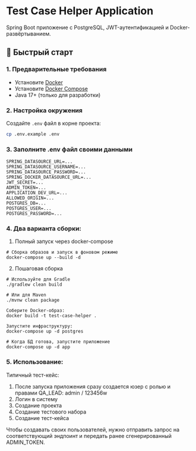 # Test Case Helper Application

Spring Boot приложение с PostgreSQL, JWT-аутентификацией и Docker-развёртыванием.

## 🚀 Быстрый старт

### 1. Предварительные требования
- Установите [Docker](https://docs.docker.com/get-docker/)
- Установите [Docker Compose](https://docs.docker.com/compose/install/)
- Java 17+ (только для разработки)

### 2. Настройка окружения

Создайте `.env` файл в корне проекта:

```bash
cp .env.example .env
```
### 3. Заполните .env файл своими данными

```
SPRING_DATASOURCE_URL=...
SPRING_DATASOURCE_USERNAME=...
SPRING_DATASOURCE_PASSWORD=...
SPRING_DOCKER_DATASOURCE_URL=...
JWT_SECRET=...
ADMIN_TOKEN=...
APPLICATION_DEV_URL=...
ALLOWED_ORIGIN=...
POSTGRES_DB=...
POSTGRES_USER=...
POSTGRES_PASSWORD=...
```

### 4. Два варианта сборки:

1) Полный запуск через docker-compose

```
# Сборка образов и запуск в фоновом режиме
docker-compose up --build -d
```
2) Пошаговая сборка

```
# Используйте для Gradle
./gradlew clean build

# Или для Maven
./mvnw clean package

Соберите Docker-образ:
docker build -t test-case-helper .

Запустите инфраструктуру:
docker-compose up -d postgres

# Когда БД готова, запустите приложение
docker-compose up -d app
```
### 5. Использование:

Типичный тест-кейс:
1) После запуска приложения сразу создается юзер с ролью и правами QA_LEAD: admin / 123456w
2) Логин в систему
3) Создание проекта
4) Создание тестового набора
5) Создание тест-кейса

Чтобы создавать своих пользователей, нужно отправить запрос на соответствующий эндпоинт и передать ранее сгенерированный ADMIN_TOKEN.